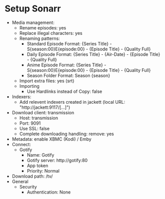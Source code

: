 # Setup Sonarr
- Media management:
  - Rename episodes: yes
  - Replace illegal characters: yes
  - Renaming patterns:
    - Standard Episode Format: {Series Title} - S{season:00}E{episode:00} - {Episode Title} - {Quality Full}
    - Daily Episode Format: {Series Title} - {Air-Date} - {Episode Title} - {Quality Full}
    - Anime Episode Format: {Series Title} - S{season:00}E{episode:00} - {Episode Title} - {Quality Full}
    - Season Folder Format: Season {season}
  - Import extra files: yes (srt)
  - Importing
    - Use Hardlinks instead of Copy: false
- Indexers:
  - Add relevent indexers created in jackett (local URL: "http://jackett:9117/[...]")
- Download client: transmission
  - Host: transmission
  - Port: 9091
  - Use SSL: false
  - Complete downloading handling: remove: yes
- Metadata: enable XBMC (Kodi) / Emby
- Connect:
  - Gotify
    - Name: Gotify
    - Gotify server: http://gotify:80
    - App token
    - Priority: Normal
- Download path: /tv/
- General
  - Security
    - Authentication: None
